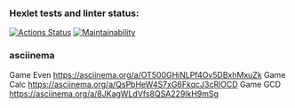 ### Hexlet tests and linter status:
[![Actions Status](https://github.com/AMSmirnova/java-project-61/workflows/hexlet-check/badge.svg)](https://github.com/AMSmirnova/java-project-61/actions)
[![Maintainability](https://api.codeclimate.com/v1/badges/7b2e0864c3f3db0972e5/maintainability)](https://codeclimate.com/github/AMSmirnova/java-project-61/maintainability)

### asciinema
Game Even https://asciinema.org/a/OT500GHiNLPf4Ov5DBxhMxuZk
Game Calc https://asciinema.org/a/QsPbHeW4S7xG6FkqcJ3cRlOCD
Game GCD https://asciinema.org/a/8JKagWLdVfs8QSA229lkH9mSg